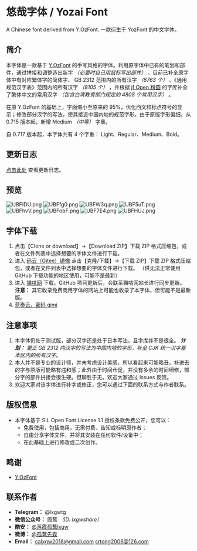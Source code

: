 # 悠哉字体 / Yozai Font
A Chinese font derived from Y.OzFont. 一款衍生于 YozFont 的中文字体。

## 简介
本字体是一款基于 [Y.OzFont](http://yozvox.web.fc2.com) 的手写风格的字体。利用原字体中已有的笔划和部件，通过拼接和调整造出新字 *（必要时自己用鼠标写出部件）* 。目前已补全原字体中有对应繁体字的简体字、 GB 2312 范围内的所有汉字 *（6763 个）* 、《通用规范汉字表》范围内的所有汉字 *（8105 个）* ，并根据 [jf Open 粉圆](https://github.com/justfont/open-huninn-font) 的字库补全了繁体中文的常用汉字 *（包含台湾教育部门规定的 4808 个常用汉字）* 。

在原 Y.OzFont 的基础上，字面缩小至原来的 95%，优化西文和标点符号的显示；修改部分汉字的写法，使其接近中国内地的规范字形。由于原版字形偏细，从 0.715 版本起，新增 Medium *（中等）* 字重。

自 0.717 版本起，本字体共有 4 个字重： Light、Regular、Medium、Bold。

## 更新日志
[点击此处](https://github.com/lxgw/yozai-font/blob/master/History.md) 查看更新日志。

## 预览
![UBFIDU.png](https://s1.ax1x.com/2020/07/16/UBFIDU.png)
![UBFfg0.png](https://s1.ax1x.com/2020/07/16/UBFfg0.png)
![UBFW3q.png](https://s1.ax1x.com/2020/07/16/UBFW3q.png)
![UBF5uT.png](https://s1.ax1x.com/2020/07/16/UBF5uT.png)
![UBFhvV.png](https://s1.ax1x.com/2020/07/16/UBFhvV.png)
![UBFobF.png](https://s1.ax1x.com/2020/07/16/UBFobF.png)
![UBF7E4.png](https://s1.ax1x.com/2020/07/16/UBF7E4.png)
![UBFHUJ.png](https://s1.ax1x.com/2020/07/16/UBFHUJ.png)

## 字体下载
1. 点击【Clone or download】->【Download ZIP】下载 ZIP 格式压缩包，或者在文件列表中选择想要的字体文件进行下载。
2. 进入 [码云（Gitee）镜像](https://gitee.com/lxgw2020/yozai-font) 点击【克隆/下载】->【下载 ZIP】下载 ZIP 格式压缩包，或者在文件列表中选择想要的字体文件进行下载。 （供无法正常使用 GitHub 下载功能的地区使用，可能不是最新）
3. 进入 [猫啃网](https://www.maoken.com/freefonts/5423.html) 下载，GitHub 项目更新后，会联系猫啃网站长进行同步更新。 **注意：** 其它收录免费商用字体的网站上可能也收录了本字体，但可能不是最新版。
4. [蓝奏云，密码 gimi](https://www.lanzoux.com/b0cqdtnpe)

## 注意事项
1. 本字体仍处于测试版，部分汉字还是处于日本写法，且字库并不是很全。 ***计划：*** *更正 GB 2312 内汉字的写法为中国内地的字形，补全 CJK 统一汉字基本区内的所有汉字。*
2. 本人并不是专业的设计师，并未考虑设计美感，所以看起来可能略丑，补进去的字与原版可能略有违和感；此外由于时间仓促，并没有多余的时间细修，部分字的部件拼接会很生硬。但聊胜于无。欢迎大家通过 Issues 反馈。
3. 欢迎大家对该字体进行补字或修正，您可以通过下面的联系方式与作者联系。

## 版权信息
- 本字体基于 SIL Open Font License 1.1 授权条款免费公开，您可以：
  - 免费使用，包括商用，无需付费、告知或标明原作者；
  - 自由分享字体文件，并将其安装在任何软件/设备中；
  - 在此基础上进行修改或二次创作。
  
## 鸣谢
- [Y.OzFont](http://yozvox.web.fc2.com)

## 联系作者

- **Telegram：** @lxgwtg
- **微信公众号：** 霞鹜 *（ID: lxgwshare）*
- **酷安：** [@落霞孤鹜lxgw](https://www.coolapk.com/u/633884)
- **微博：** [@孤鹜先森](https://weibo.com/6624339726)
- **Email：** calxgw2018@gmail.com srtong2006@126.com
